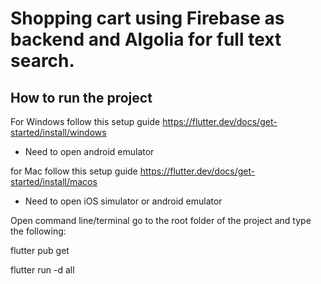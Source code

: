 # Shopping cart using Firebase as backend and Algolia for full text search.

## How to run the project

For Windows follow this setup guide https://flutter.dev/docs/get-started/install/windows
* Need to open android emulator

for Mac follow this setup guide https://flutter.dev/docs/get-started/install/macos
* Need to open iOS simulator or android emulator

Open command line/terminal go to the root folder of the project and type the following:

flutter pub get

flutter run -d all